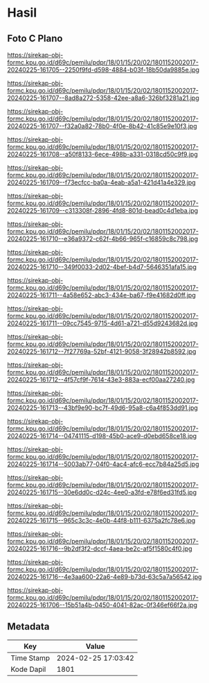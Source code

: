 # Hasil

## Foto C Plano

https://sirekap-obj-formc.kpu.go.id/d69c/pemilu/pdpr/18/01/15/20/02/1801152002017-20240225-161705--2250f9fd-d598-4884-b03f-18b50da9885e.jpg

https://sirekap-obj-formc.kpu.go.id/d69c/pemilu/pdpr/18/01/15/20/02/1801152002017-20240225-161707--8ad8a272-5358-42ee-a8a6-326bf3281a21.jpg

https://sirekap-obj-formc.kpu.go.id/d69c/pemilu/pdpr/18/01/15/20/02/1801152002017-20240225-161707--f32a0a82-78b0-4f0e-8b42-41c85e9e10f3.jpg

https://sirekap-obj-formc.kpu.go.id/d69c/pemilu/pdpr/18/01/15/20/02/1801152002017-20240225-161708--a50f8133-6ece-498b-a331-0318cd50c9f9.jpg

https://sirekap-obj-formc.kpu.go.id/d69c/pemilu/pdpr/18/01/15/20/02/1801152002017-20240225-161709--f73ecfcc-ba0a-4eab-a5a1-421d41a4e329.jpg

https://sirekap-obj-formc.kpu.go.id/d69c/pemilu/pdpr/18/01/15/20/02/1801152002017-20240225-161709--c313308f-2896-4fd8-801d-bead0c4d1eba.jpg

https://sirekap-obj-formc.kpu.go.id/d69c/pemilu/pdpr/18/01/15/20/02/1801152002017-20240225-161710--e36a9372-c62f-4b66-965f-c16859c8c798.jpg

https://sirekap-obj-formc.kpu.go.id/d69c/pemilu/pdpr/18/01/15/20/02/1801152002017-20240225-161710--349f0033-2d02-4bef-b4d7-5646351afa15.jpg

https://sirekap-obj-formc.kpu.go.id/d69c/pemilu/pdpr/18/01/15/20/02/1801152002017-20240225-161711--4a58e652-abc3-434e-ba67-f9e41682d0ff.jpg

https://sirekap-obj-formc.kpu.go.id/d69c/pemilu/pdpr/18/01/15/20/02/1801152002017-20240225-161711--09cc7545-9715-4d61-a721-d55d9243682d.jpg

https://sirekap-obj-formc.kpu.go.id/d69c/pemilu/pdpr/18/01/15/20/02/1801152002017-20240225-161712--7f27769a-52bf-4121-9058-3f28942b8592.jpg

https://sirekap-obj-formc.kpu.go.id/d69c/pemilu/pdpr/18/01/15/20/02/1801152002017-20240225-161712--4f57cf9f-7614-43e3-883a-ecf00aa27240.jpg

https://sirekap-obj-formc.kpu.go.id/d69c/pemilu/pdpr/18/01/15/20/02/1801152002017-20240225-161713--43bf9e90-bc7f-49d6-95a8-c6a4f853dd91.jpg

https://sirekap-obj-formc.kpu.go.id/d69c/pemilu/pdpr/18/01/15/20/02/1801152002017-20240225-161714--04741115-d198-45b0-ace9-d0ebd658ce18.jpg

https://sirekap-obj-formc.kpu.go.id/d69c/pemilu/pdpr/18/01/15/20/02/1801152002017-20240225-161714--5003ab77-04f0-4ac4-afc6-ecc7b84a25d5.jpg

https://sirekap-obj-formc.kpu.go.id/d69c/pemilu/pdpr/18/01/15/20/02/1801152002017-20240225-161715--30e6dd0c-d24c-4ee0-a3fd-e78f6ed31fd5.jpg

https://sirekap-obj-formc.kpu.go.id/d69c/pemilu/pdpr/18/01/15/20/02/1801152002017-20240225-161715--965c3c3c-4e0b-44f8-b111-6375a2fc78e6.jpg

https://sirekap-obj-formc.kpu.go.id/d69c/pemilu/pdpr/18/01/15/20/02/1801152002017-20240225-161716--9b2df3f2-dccf-4aea-be2c-af5f1580c4f0.jpg

https://sirekap-obj-formc.kpu.go.id/d69c/pemilu/pdpr/18/01/15/20/02/1801152002017-20240225-161716--4e3aa600-22a6-4e89-b73d-63c5a7a56542.jpg

https://sirekap-obj-formc.kpu.go.id/d69c/pemilu/pdpr/18/01/15/20/02/1801152002017-20240225-161706--15b51a4b-0450-4041-82ac-0f346ef66f2a.jpg


## Metadata

| Key        | Value               |
| ---------- | ------------------- |
| Time Stamp | 2024-02-25 17:03:42 |
| Kode Dapil | 1801                |



